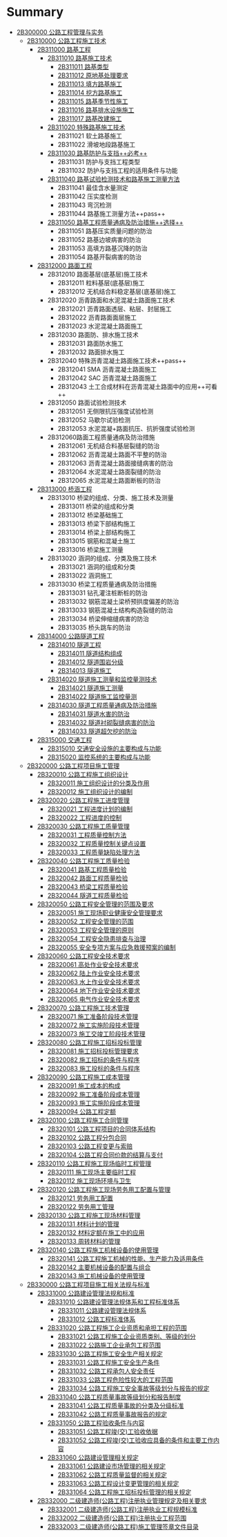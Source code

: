 # Summary

* [2B300000 公路工程管理与实务](README.md)
  * [2B310000 公路工程施工技术](2B310000/README.md)
    * [2B311000 路基工程](2B310000/2B311000.md)
      * [2B311010 路基施工技术](2B310000/2B311010.md)
        * [2B311011 路基类型](2B310000/2B311010/2b311011-lu-ji-lei-xing.md)
        * [2B311012 原地基处理要求](2B310000/2B311010/2b311012-yuan-di-ji-chu-li-yao-qiu.md)
        * [2B311013 填方路基施工](2B310000/2B311010/2b311013-tian-fang-lu-ji-shi-gong.md)
        * [2B311014 挖方路基施工](2B310000/2B311010/2b311014-wa-fang-lu-ji-shi-gong.md)
        * [2B311015 路基季节性施工](2B310000/2B311010/2b311015-lu-ji-ji-jie-xing-shi-gong.md)
        * [2B311016 路基排水设施施工](2B310000/2B311010/2b311016-lu-ji-pai-shui-she-shi-shi-gong.md)
        * [2B311017 路基改建施工](2B310000/2B311010/2b311017-lu-ji-gai-jian-shi-gong.md)
      * [2B311020 特殊路基施工技术](2B310000/2b311020-te-shu-lu-ji-shi-gong-ji-zhu.md)
        * 2B311021 软土路基施工
        * 2B311022 滑坡地段路基施工
      * [2B311030 路基防护与支挡++必考++](2B310000/2b311030-lu-ji-fang-hu-yu-zhi-6321++-bi-8003++.md)
        * 2B311031 防护与支挡工程类型
        * 2B311032 防护与支挡工程的适用条件与功能
      * [2B311040 路基试验检测技术和路基施工测量方法](2B310000/2b311040-lu-ji-shi-yan-jian-ce-ji-zhu-he-lu-ji-shi-gong-ce-liang-fang-fa.md)
        * 2B311041 最佳含水量测定
        * 2B311042 压实度检测
        * 2B311043 弯沉检测
        * 2B311044 路基施工测量方法++pass++
      * [2B311050 路基工程质量通病及防治措施++选择++](2B310000/2b311050-lu-ji-gong-cheng-zhi-liang-tong-bing-ji-fang-zhi-cuo-65bd++-xuan-62e9++.md)
        * 2B311051 路基压实质量问题的防治
        * 2B311052 路基边坡病害的防治
        * 2B311053 高填方路基沉降的防治
        * 2B311054 路基开裂病害的防治
    * [2B312000 路面工程](2B310000/2B312000/README.md)
      * 2B312010 路面基层\(底基层\)施工技术
        * 2B312011 粒料基层\(底基层\)施工
        * 2B312012 无机结合料稳定基层\(底基层\)施工
      * 2B312020 沥青路面和水泥混凝土路面施工技术
        * 2B312021 沥青路面透层、粘层、封层施工
        * 2B312022 沥青路面面层施工
        * 2B312023 水泥混凝土路面施工
      * 2B312030 路面防、排水施工技术
        * 2B312031 路面防水施工
        * 2B312032 路面排水施工
      * 2B312040 特殊沥青混凝土路面施工技术++pass++
        * 2B312041 SMA 沥青混凝土路面施工
        * 2B312042 SAC 沥青混凝土路面施工
        * 2B312043 土工合成材料在沥青混凝土路面中的应用++可看++
      * 2B312050 路面试验检测技术
        * 2B312051 无侧限抗压强度试验检测
        * 2B312052 马歇尔试验检测
        * 2B312053 水泥混凝+路面抗压、抗折强度试验检测
      * 2B312060路面工程质量通病及防治措施
        * 2B312061 无机结合料基层裂缝的防治
        * 2B312062 沥青混凝土路面不平整的防治
        * 2B312063 沥青混凝土路面接缝病害的防治
        * 2B312064 水泥混凝土路面裂缝的防治
        * 2B312065 水泥混凝土路面断板的防治
    * [2B313000 桥涵工程](2B310000/2b313000-qiao-han-gong-cheng.md)
      * 2B313010 桥梁的组成、分类、施工技术及测量
        * 2B313011 桥梁的组成和分类
        * 2B313012 桥梁基础施工
        * 2B313013 桥梁下部结构施工
        * 2B313014 桥梁上部结构施工
        * 2B313015 钢筋和混凝土施工
        * 2B313016 桥梁施工测量
      * 2B313020 涵洞的组成、分类及施工技术
        * 2B313021 涵洞的组成和分类
        * 2B313022 涵洞施工
      * 2B313030 桥梁工程质量通病及防治措施
        * 2B313031 钻孔灌注桩断桩的防治
        * 2B313032 钢筋混凝土梁桥预拱度偏差的防治
        * 2B313033 钢筋混凝土结构构造裂缝的防治
        * 2B313034 桥梁伸缩缝病害的防治
        * 2B313035 桥头跳车的防治
    * [2B314000 公路隧道工程](2B310000/2b314000-gong-lu-sui-dao-gong-cheng.md)
      * [2B314010 隧道工程](2B310000/2b314010-sui-dao-gong-cheng.md)
        * [2B314011 隧道结构组成](2B310000/2b314000/2b314011-sui-dao-jie-gou-zu-cheng.md)
        * [2B314012 隧道围岩分级](2B310000/2b314012-sui-dao-wei-yan-fen-ji.md)
        * [2B314013 隧道施工](2B310000/2b314013-sui-dao-shi-gong.md)
      * [2B314020 隧道施工测量和监控量测技术](2B310000/2b314020-sui-dao-shi-gong-ce-liang-he-jian-kong-liang-ce-ji-zhu.md)
        * [2B314021 隧道施工测量](2B310000/2b314020-sui-dao-shi-gong-ce-liang-he-jian-kong-liang-ce-ji-zhu/2b314021-sui-dao-shi-gong-ce-liang.md)
        * [2B314022 隧道施工监控量测](2B310000/2b314020-sui-dao-shi-gong-ce-liang-he-jian-kong-liang-ce-ji-zhu/2b314022-sui-dao-shi-gong-jian-kong-liang-ce.md)
      * [2B314030 隧道工程质量通病及防治措施](2B310000/2b314030-sui-dao-gong-cheng-zhi-liang-tong-bing-ji-fang-zhi-cuo-shi.md)
        * [2B314031 隧道水害的防治](2B310000/2b314030-sui-dao-gong-cheng-zhi-liang-tong-bing-ji-fang-zhi-cuo-shi/2b314031-sui-dao-shui-hai-de-fang-zhi.md)
        * [2B314032 隧道衬砌裂缝病害的防治](2B310000/2b314030-sui-dao-gong-cheng-zhi-liang-tong-bing-ji-fang-zhi-cuo-shi/2b314032-sui-dao-chen-qi-lie-feng-bing-hai-de-fang-zhi.md)
        * [2B314033 隧道超欠挖的防治](2B310000/2b314030-sui-dao-gong-cheng-zhi-liang-tong-bing-ji-fang-zhi-cuo-shi/2b314033-sui-dao-chao-qian-wa-de-fang-zhi.md)
    * [2B315000 交通工程](2B310000/2b315000-jiao-tong-gong-cheng.md)
      * [2B315010 交通安全设施的主要构成与功能](2B310000/2b315000-jiao-tong-gong-cheng/2b315010-jiao-tong-an-quan-she-shi-de-zhu-yao-gou-cheng-yu-gong-neng.md)
      * [2B315020 监控系统的主要构成与功能](2B310000/2b315000-jiao-tong-gong-cheng/2b315020-jian-kong-xi-tong-de-zhu-yao-gou-cheng-yu-gong-neng.md)
  * [2B320000 公路工程项目施工管理](2B320000/README.md)
    * [2B320010 公路工程施工组织设计](2B320000/2b320010-gong-lu-gong-cheng-shi-gong-zu-zhi-she-ji.md)
      * [2B320011 施工组织设计的分类及作用](2B320000/2b320011-shi-gong-zu-zhi-she-ji-de-fen-lei-ji-zuo-yong.md)
      * [2B320012 施工组织设计的编制](2B320000/2b320012-shi-gong-zu-zhi-she-ji-de-bian-zhi.md)
    * [2B320020 公路工程施工进度管理](2B320000/2b320020-gong-lu-gong-cheng-shi-gong-jin-du-guan-li.md)
      * [2B320021 工程进度计划的编制](2B320000/2b320021-gong-cheng-jin-du-ji-hua-de-bian-zhi.md)
      * [2B320022 工程进度的控制](2B320000/2b320022-gong-cheng-jin-du-de-kong-zhi.md)
    * [2B320030 公路工程施工质量管理](2B320000/2b320030-gong-lu-gong-cheng-shi-gong-zhi-liang-guan-li.md)
      * [2B320031 工程质量控制方法](2B320000/2b320031-gong-cheng-zhi-liang-kong-zhi-fang-fa.md)
      * [2B320032 工程质量控制关键点设置](2B320000/2b320032-gong-cheng-zhi-liang-kong-zhi-guan-jian-dian-she-zhi.md)
      * [2B320033 工程质量缺陷处理方法](2B320000/2b320033-gong-cheng-zhi-liang-que-xian-chu-li-fang-fa.md)
    * [2B320040 公路工程施工质量检验](2B320000/2b320040-gong-lu-gong-cheng-shi-gong-zhi-liang-jian-yan.md)
      * [2B320041 路基工程质量检验](2B320000/2b320041-lu-ji-gong-cheng-zhi-liang-jian-yan.md)
      * [2B320042 路面工程质量检验](2B320000/2b320042-lu-mian-gong-cheng-zhi-liang-jian-yan.md)
      * [2B320043 桥梁工程质量检验](2B320000/2b320043-qiao-liang-gong-cheng-zhi-liang-jian-yan.md)
      * [2B320044 隧道工程质量检验](2B320000/2b320044-sui-dao-gong-cheng-zhi-liang-jian-yan.md)
    * [2B320050 公路工程安全管理的范围及要求](2B320000/2b320050-gong-lu-gong-cheng-an-quan-guan-li-de-fan-wei-ji-yao-qiu.md)
      * [2B320051 施工现场职业健康安全管理要求](2B320000/2b320050-gong-lu-gong-cheng-an-quan-guan-li-de-fan-wei-ji-yao-qiu/2b320051-shi-gong-xian-chang-zhi-ye-jian-kang-an-quan-guan-li-yao-qiu.md)
      * [2B320052 工程安全管理的范围](2B320000/2b320050-gong-lu-gong-cheng-an-quan-guan-li-de-fan-wei-ji-yao-qiu/2b320052-gong-cheng-an-quan-guan-li-de-fan-wei.md)
      * [2B320053 工程安全管理的原则](2B320000/2b320050-gong-lu-gong-cheng-an-quan-guan-li-de-fan-wei-ji-yao-qiu/2b320053-gong-cheng-an-quan-guan-li-de-yuan-ze.md)
      * [2B320054 工程安全隐患排查与治理](2B320000/2b320050-gong-lu-gong-cheng-an-quan-guan-li-de-fan-wei-ji-yao-qiu/2b320054-gong-cheng-an-quan-yin-huan-pai-cha-yu-zhi-li.md)
      * [2B320055 安全专项方案与应急救援预案的编制](2B320000/2b320050-gong-lu-gong-cheng-an-quan-guan-li-de-fan-wei-ji-yao-qiu/2b320055-an-quan-zhuan-xiang-fang-an-yu-ying-ji-jiu-yuan-yu-an-de-bian-zhi.md)
    * [2B320060 公路工程安全技术要求](2B320000/2b320060-gong-lu-gong-cheng-an-quan-ji-zhu-yao-qiu.md)
      * [2B320061 高处作业安全技术要求](2B320000/2b320060-gong-lu-gong-cheng-an-quan-ji-zhu-yao-qiu/2b320061-gao-chu-zuo-ye-an-quan-ji-zhu-yao-qiu.md)
      * [2B320062 陆上作业安全技术要求](2B320000/2b320060-gong-lu-gong-cheng-an-quan-ji-zhu-yao-qiu/2b320062-lu-shang-zuo-ye-an-quan-ji-zhu-yao-qiu.md)
      * [2B320063 水上作业安全技术要求](2B320000/2b320060-gong-lu-gong-cheng-an-quan-ji-zhu-yao-qiu/2b320063-shui-shang-zuo-ye-an-quan-ji-zhu-yao-qiu.md)
      * [2B320064 地下作业安全技术要求](2B320000/2b320060-gong-lu-gong-cheng-an-quan-ji-zhu-yao-qiu/2b320064-di-xia-zuo-ye-an-quan-ji-zhu-yao-qiu.md)
      * [2B320065 电气作业安全技术要求](2B320000/2b320060-gong-lu-gong-cheng-an-quan-ji-zhu-yao-qiu/2b320065-dian-qi-zuo-ye-an-quan-ji-zhu-yao-qiu.md)
    * [2B320070 公路工程施工技术管理](2B320000/2b320070-gong-lu-gong-cheng-shi-gong-ji-zhu-guan-li.md)
      * [2B320071 施工准备阶段技术管理](2B320000/2b320070-gong-lu-gong-cheng-shi-gong-ji-zhu-guan-li/2b320071-shi-gong-zhun-bei-jie-duan-ji-zhu-guan-li.md)
      * [2B320072 施工实施阶段技术管理](2B320000/2b320070-gong-lu-gong-cheng-shi-gong-ji-zhu-guan-li/2b320072-shi-gong-shi-shi-jie-duan-ji-zhu-guan-li.md)
      * [2B320073 施工交竣工阶段技术管理](2B320000/2b320070-gong-lu-gong-cheng-shi-gong-ji-zhu-guan-li/2b320073-shi-gong-jiao-jun-gong-jie-duan-ji-zhu-guan-li.md)
    * [2B320080 公路工程施工招标投标管理](2B320000/2b320080-gong-lu-gong-cheng-shi-gong-zhao-biao-tou-biao-guan-li.md)
      * [2B320081 施工招标投标管理要求](2B320000/2b320080-gong-lu-gong-cheng-shi-gong-zhao-biao-tou-biao-guan-li/2b320081-shi-gong-zhao-biao-tou-biao-guan-li-yao-qiu.md)
      * [2B320082 施工招标的条件与程序](2B320000/2b320080-gong-lu-gong-cheng-shi-gong-zhao-biao-tou-biao-guan-li/2b320082-shi-gong-zhao-biao-de-tiao-jian-yu-cheng-xu.md)
      * [2B320083 施工投标的条件与程序](2B320000/2b320080-gong-lu-gong-cheng-shi-gong-zhao-biao-tou-biao-guan-li/2b320083-shi-gong-tou-biao-de-tiao-jian-yu-cheng-xu.md)
    * [2B320090 公路工程施工成本管理](2B320000/2b320090-gong-lu-gong-cheng-shi-gong-cheng-ben-guan-li.md)
      * [2B320091 施工成本的构成](2B320000/2b320090-gong-lu-gong-cheng-shi-gong-cheng-ben-guan-li/2b320091-shi-gong-cheng-ben-de-gou-cheng.md)
      * [2B320092 施工准备阶段成本管理](2B320000/2b320090-gong-lu-gong-cheng-shi-gong-cheng-ben-guan-li/2b320092-shi-gong-zhun-bei-jie-duan-cheng-ben-guan-li.md)
      * [2B320093 施工实施阶段成本管理](2B320000/2b320090-gong-lu-gong-cheng-shi-gong-cheng-ben-guan-li/2b320093-shi-gong-shi-shi-jie-duan-cheng-ben-guan-li.md)
      * [2B320094 公路工程定额](2B320000/2b320090-gong-lu-gong-cheng-shi-gong-cheng-ben-guan-li/2b320094-gong-lu-gong-cheng-ding-e.md)
    * [2B320100 公路工程施工合同管理](2B320000/2b320100-gong-lu-gong-cheng-shi-gong-he-tong-guan-li.md)
      * [2B320101 公路工程项目的合同体系结构](2B320000/2b320100-gong-lu-gong-cheng-shi-gong-he-tong-guan-li/2b320101-gong-lu-gong-cheng-xiang-mu-de-he-tong-ti-xi-jie-gou.md)
      * [2B320102 公路工程分包合同](2B320000/2b320100-gong-lu-gong-cheng-shi-gong-he-tong-guan-li/2b320102-gong-lu-gong-cheng-fen-bao-he-tong.md)
      * [2B320103 公路工程变更与索赔](2B320000/2b320100-gong-lu-gong-cheng-shi-gong-he-tong-guan-li/2b320103-gong-lu-gong-cheng-bian-geng-yu-suo-pei.md)
      * [2B320104 公路工程合同价款的结算与支付](2B320000/2b320100-gong-lu-gong-cheng-shi-gong-he-tong-guan-li/2b320104-gong-lu-gong-cheng-he-tong-jia-kuan-de-jie-suan-yu-zhi-fu.md)
    * [2B320110 公路工程施工现场临时工程管理](2B320000/2b320110-gong-lu-gong-cheng-shi-gong-xian-chang-lin-shi-gong-cheng-guan-li.md)
      * [2B320111 施工现场主要临时工程](2B320000/2b320110-gong-lu-gong-cheng-shi-gong-xian-chang-lin-shi-gong-cheng-guan-li/2b320111-shi-gong-xian-chang-zhu-yao-lin-shi-gong-cheng.md)
      * [2B320112 施工现场环境与卫生](2B320000/2b320110-gong-lu-gong-cheng-shi-gong-xian-chang-lin-shi-gong-cheng-guan-li/2b320112-shi-gong-xian-chang-huan-jing-yu-wei-sheng.md)
    * [2B320120 公路工程施工现场劳务用工配置与管理](2B320000/2b320120-gong-lu-gong-cheng-shi-gong-xian-chang-lao-wu-yong-gong-pei-zhi-yu-guan-li.md)
      * [2B320121 劳务用工配置](2B320000/2b320120-gong-lu-gong-cheng-shi-gong-xian-chang-lao-wu-yong-gong-pei-zhi-yu-guan-li/2b320121-lao-wu-yong-gong-pei-zhi.md)
      * [2B320122 劳务用工管理](2B320000/2b320120-gong-lu-gong-cheng-shi-gong-xian-chang-lao-wu-yong-gong-pei-zhi-yu-guan-li/2b320122-lao-wu-yong-gong-guan-li.md)
    * [2B320130 公路工程施工现场材料管理](2B320000/2b320130-gong-lu-gong-cheng-shi-gong-xian-chang-cai-liao-guan-li.md)
      * [2B320131 材料计划的管理](2B320000/2b320130-gong-lu-gong-cheng-shi-gong-xian-chang-cai-liao-guan-li/2b320131-cai-liao-ji-hua-de-guan-li.md)
      * [2B320132 材料定额在施工中的应用](2B320000/2b320130-gong-lu-gong-cheng-shi-gong-xian-chang-cai-liao-guan-li/2b320132-cai-liao-ding-e-zai-shi-gong-zhong-de-ying-yong.md)
      * [2B320133 周转材料的管理](2B320000/2b320130-gong-lu-gong-cheng-shi-gong-xian-chang-cai-liao-guan-li/2b320133-zhou-zhuan-cai-liao-de-guan-li.md)
    * [2B320140 公路工程施工机械设备的使用管理](2B320000/2b320140-gong-lu-gong-cheng-shi-gong-ji-xie-she-bei-de-shi-yong-guan-li.md)
      * [2B320141 公路工程施工机械的性能、生产能力及适用条件](2B320000/2b320140-gong-lu-gong-cheng-shi-gong-ji-xie-she-bei-de-shi-yong-guan-li/2b320141-gong-lu-gong-cheng-shi-gong-ji-xie-de-xing-neng-3001-sheng-chan-neng-li-ji-shi-yong-tiao-jian.md)
      * [2B320142 主要机械设备的配置与组合](2B320000/2b320140-gong-lu-gong-cheng-shi-gong-ji-xie-she-bei-de-shi-yong-guan-li/2b320142-zhu-yao-ji-xie-she-bei-de-pei-zhi-yu-zu-he.md)
      * [2B320143 施工机械设备的使用管理](2B320000/2b320140-gong-lu-gong-cheng-shi-gong-ji-xie-she-bei-de-shi-yong-guan-li/2b320143-shi-gong-ji-xie-she-bei-de-shi-yong-guan-li.md)
  * [2B330000 公路工程项目施工相关法规与标准](2B330000/README.md)
    * [2B331000 公路建设管理法规和标准](2B330000/2b331000-gong-lu-jian-she-guan-li-fa-gui-he-biao-zhun.md)
      * [2B331010 公路建设管理法规体系和工程标准体系](2B330000/2b331000-gong-lu-jian-she-guan-li-fa-gui-he-biao-zhun/2b331010-gong-lu-jian-she-guan-li-fa-gui-ti-xi-he-gong-cheng-biao-zhun-ti-xi.md)
        * [2B331011 公路建设管理法规体系](2B330000/2b331000-gong-lu-jian-she-guan-li-fa-gui-he-biao-zhun/2b331010-gong-lu-jian-she-guan-li-fa-gui-ti-xi-he-gong-cheng-biao-zhun-ti-xi/2b331011-gong-lu-jian-she-guan-li-fa-gui-ti-xi.md)
        * [2B331012 公路工程标准体系](2B330000/2b331000-gong-lu-jian-she-guan-li-fa-gui-he-biao-zhun/2b331010-gong-lu-jian-she-guan-li-fa-gui-ti-xi-he-gong-cheng-biao-zhun-ti-xi/2b331012-gong-lu-gong-cheng-biao-zhun-ti-xi.md)
      * [2B331020 公路工程施工企业资质和承担工程的范围](2B330000/2b331000-gong-lu-jian-she-guan-li-fa-gui-he-biao-zhun/2b331020-gong-lu-gong-cheng-shi-gong-qi-ye-zi-zhi-he-cheng-dan-gong-cheng-de-fan-wei.md)
        * [2B331021 公路工程施工企业资质类别、等级的划分](2B330000/2b331000-gong-lu-jian-she-guan-li-fa-gui-he-biao-zhun/2b331020-gong-lu-gong-cheng-shi-gong-qi-ye-zi-zhi-he-cheng-dan-gong-cheng-de-fan-wei/2b331021-gong-lu-gong-cheng-shi-gong-qi-ye-zi-zhi-lei-bie-3001-deng-ji-de-hua-fen.md)
        * [2B331022 公路施工企业承包工程范围](2B330000/2b331000-gong-lu-jian-she-guan-li-fa-gui-he-biao-zhun/2b331020-gong-lu-gong-cheng-shi-gong-qi-ye-zi-zhi-he-cheng-dan-gong-cheng-de-fan-wei/2b331022-gong-lu-shi-gong-qi-ye-cheng-bao-gong-cheng-fan-wei.md)
      * [2B331030 公路工程施工安全生产相关规定](2B330000/2b331000-gong-lu-jian-she-guan-li-fa-gui-he-biao-zhun/2b331030-gong-lu-gong-cheng-shi-gong-an-quan-sheng-chan-xiang-guan-gui-ding.md)
        * [2B331031 公路工程施工安全生产条件](2B330000/2b331000-gong-lu-jian-she-guan-li-fa-gui-he-biao-zhun/2b331030-gong-lu-gong-cheng-shi-gong-an-quan-sheng-chan-xiang-guan-gui-ding/2b331031-gong-lu-gong-cheng-shi-gong-an-quan-sheng-chan-tiao-jian.md)
        * [2B331032 公路工程承包人安全责任](2B330000/2b331000-gong-lu-jian-she-guan-li-fa-gui-he-biao-zhun/2b331030-gong-lu-gong-cheng-shi-gong-an-quan-sheng-chan-xiang-guan-gui-ding/2b331032-gong-lu-gong-cheng-cheng-bao-ren-an-quan-ze-ren.md)
        * [2B331033 公路工程危险性较大的工程范围](2B330000/2b331000-gong-lu-jian-she-guan-li-fa-gui-he-biao-zhun/2b331030-gong-lu-gong-cheng-shi-gong-an-quan-sheng-chan-xiang-guan-gui-ding/2b331033-gong-lu-gong-cheng-wei-xian-xing-jiao-da-de-gong-cheng-fan-wei.md)
        * [2B331034 公路工程施工安全事故等级划分与报告的规定](2B330000/2b331000-gong-lu-jian-she-guan-li-fa-gui-he-biao-zhun/2b331030-gong-lu-gong-cheng-shi-gong-an-quan-sheng-chan-xiang-guan-gui-ding/2b331034-gong-lu-gong-cheng-shi-gong-an-quan-shi-gu-deng-ji-hua-fen-yu-bao-gao-de-gui-ding.md)
      * [2B331040 公路工程质量事故等级划分和报告制度](2B330000/2b331000-gong-lu-jian-she-guan-li-fa-gui-he-biao-zhun/2b331040-gong-lu-gong-cheng-zhi-liang-shi-gu-deng-ji-hua-fen-he-bao-gao-zhi-du.md)
        * [2B331041 公路工程质量事故的分类及分级标准](2B330000/2b331000-gong-lu-jian-she-guan-li-fa-gui-he-biao-zhun/2b331040-gong-lu-gong-cheng-zhi-liang-shi-gu-deng-ji-hua-fen-he-bao-gao-zhi-du/2b331041-gong-lu-gong-cheng-zhi-liang-shi-gu-de-fen-lei-ji-fen-ji-biao-zhun.md)
        * [2B331042 公路工程质量事故报告的规定](2B330000/2b331000-gong-lu-jian-she-guan-li-fa-gui-he-biao-zhun/2b331040-gong-lu-gong-cheng-zhi-liang-shi-gu-deng-ji-hua-fen-he-bao-gao-zhi-du/2b331042-gong-lu-gong-cheng-zhi-liang-shi-gu-bao-gao-de-gui-ding.md)
      * [2B331050 公路工程验收条件与内容](2B330000/2b331000-gong-lu-jian-she-guan-li-fa-gui-he-biao-zhun/2b331050-gong-lu-gong-cheng-yan-shou-tiao-jian-yu-nei-rong.md)
        * [2B331051 公路工程竣\(交\)工验收依据](2B330000/2b331000-gong-lu-jian-she-guan-li-fa-gui-he-biao-zhun/2b331050-gong-lu-gong-cheng-yan-shou-tiao-jian-yu-nei-rong/2b331051-gong-lu-gong-cheng-7ae328-4ea429-gong-yan-shou-yi-ju.md)
        * [2B331052 公路工程竣\(交\)工验收应具备的条件和主要工作内容](2B330000/2b331000-gong-lu-jian-she-guan-li-fa-gui-he-biao-zhun/2b331050-gong-lu-gong-cheng-yan-shou-tiao-jian-yu-nei-rong/2b331052-gong-lu-gong-cheng-7ae328-4ea429-gong-yan-shou-ying-ju-bei-de-tiao-jian-he-zhu-yao-gong-zuo-nei-rong.md)
      * [2B331060 公路建设管理相关规定](2B330000/2b331000-gong-lu-jian-she-guan-li-fa-gui-he-biao-zhun/2b331060-gong-lu-jian-she-guan-li-xiang-guan-gui-ding.md)
        * [2B331061 公路建设市场管理的相关规定](2B330000/2b331000-gong-lu-jian-she-guan-li-fa-gui-he-biao-zhun/2b331061-gong-lu-jian-she-shi-chang-guan-li-de-xiang-guan-gui-ding.md)
        * [2B331062 公路工程质量监督的相关规定](2B330000/2b331000-gong-lu-jian-she-guan-li-fa-gui-he-biao-zhun/2b331062-gong-lu-gong-cheng-zhi-liang-jian-du-de-xiang-guan-gui-ding.md)
        * [2B331063 公路工程设计变更管理的相关规定](2B330000/2b331000-gong-lu-jian-she-guan-li-fa-gui-he-biao-zhun/2b331063-gong-lu-gong-cheng-she-ji-bian-geng-guan-li-de-xiang-guan-gui-ding.md)
        * [2B331064 公路工程施工招标投标管理的相关规定](2B330000/2b331000-gong-lu-jian-she-guan-li-fa-gui-he-biao-zhun/2b331064-gong-lu-gong-cheng-shi-gong-zhao-biao-tou-biao-guan-li-de-xiang-guan-gui-ding.md)
    * [2B332000 二级建造师\(公路工程\)注册执业管理规定及相关要求](2B330000/2b332000-er-ji-jian-zao-5e0828-gong-lu-gong-7a0b29-zhu-ce-zhi-ye-guan-li-gui-ding-ji-xiang-guan-yao-qiu.md)
      * [2B332001 二级建造师\(公路工程\)注册执业工程规模标准](2B330000/2b332000-er-ji-jian-zao-5e0828-gong-lu-gong-7a0b29-zhu-ce-zhi-ye-guan-li-gui-ding-ji-xiang-guan-yao-qiu/2b332001-er-ji-jian-zao-5e0828-gong-lu-gong-7a0b29-zhu-ce-zhi-ye-gong-cheng-gui-mo-biao-zhun.md)
      * [2B332002 二级建造师\(公路工程\)注册执业工程范围](2B330000/2b332000-er-ji-jian-zao-5e0828-gong-lu-gong-7a0b29-zhu-ce-zhi-ye-guan-li-gui-ding-ji-xiang-guan-yao-qiu/2b332002-er-ji-jian-zao-5e0828-gong-lu-gong-7a0b29-zhu-ce-zhi-ye-gong-cheng-fan-wei.md)
      * [2B332003 二级建造师\(公路工程\)施工管理签章文件目录](2B330000/2b332000-er-ji-jian-zao-5e0828-gong-lu-gong-7a0b29-zhu-ce-zhi-ye-guan-li-gui-ding-ji-xiang-guan-yao-qiu/2b332003-er-ji-jian-zao-5e0828-gong-lu-gong-7a0b29-shi-gong-guan-li-qian-zhang-wen-jian-mu-lu.md)
